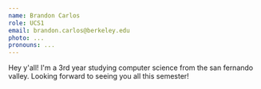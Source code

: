 ```yaml
---
name: Brandon Carlos
role: UCS1
email: brandon.carlos@berkeley.edu
photo: ...
pronouns: ...
---
```

Hey y'all! I'm a 3rd year studying computer science from the san fernando valley. Looking forward to seeing you all this semester!